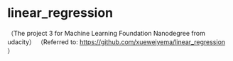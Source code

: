 # linear_regression
（The project 3 for Machine Learning Foundation Nanodegree from udacity）
（Referred to: https://github.com/xueweiyema/linear_regression ）

